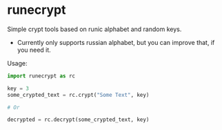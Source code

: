 # runecrypt
Simple crypt tools based on runic alphabet and random keys.

- Currently only supports russian alphabet, but you can improve that, if you need it.

Usage:
```py
import runecrypt as rc

key = 3
some_crypted_text = rc.crypt("Some Text", key)

# Or

decrypted = rc.decrypt(some_crypted_text, key)
```

